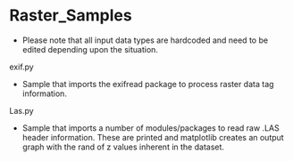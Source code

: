 # Raster_Samples

* Please note that all input data types are hardcoded and need to be edited depending upon the situation.


exif.py
 - Sample that imports the exifread package to process raster data tag information.
 
 
 Las.py
 - Sample that imports a number of modules/packages to read raw .LAS header information. These are printed and matplotlib creates an output graph with the rand of z values inherent in the dataset.
